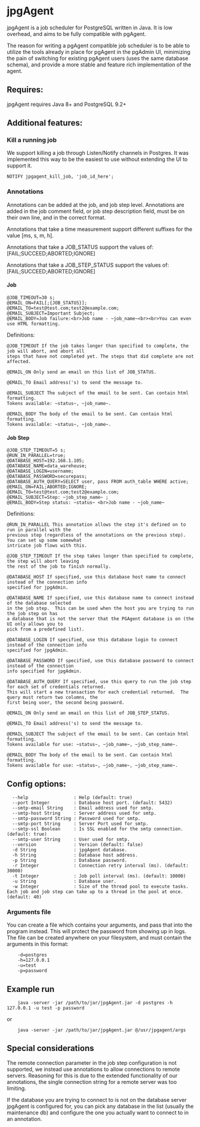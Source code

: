 # jpgAgent
jpgAgent is a job scheduler for PostgreSQL written in Java. It is low overhead, and aims to be fully
compatible with pgAgent.

The reason for writing a pgAgent compatible job scheduler is to be able to utilize the tools already in place
for pgAgent in the pgAdmin UI, minimizing the pain of switching for existing pgAgent users (uses the same database schema),
and provide a more stable and feature rich implementation of the agent.


## Requires:
jpgAgent requires Java 8+ and PostgreSQL 9.2+

## Additional features:
### Kill a running job
We support killing a job through Listen/Notify channels in Postgres.  It was implemented this way to be the easiest
to use without extending the UI to support it.

    NOTIFY jpgagent_kill_job, 'job_id_here';

### Annotations
Annotations can be added at the job, and job step level.
Annotations are added in the job comment field, or job step description field, must be on their own line, and in the correct format.

Annotations that take a time measurement support different suffixes for the value [ms, s, m, h].

Annotations that take a JOB_STATUS support the values of: [FAIL;SUCCEED;ABORTED;IGNORE]

Annotations that take a JOB_STEP_STATUS support the values of: [FAIL;SUCCEED;ABORTED;IGNORE]



#### Job

    @JOB_TIMEOUT=30 s;
    @EMAIL_ON=FAIL[;{JOB_STATUS}];
    @EMAIL_TO=test@test.com;test2@example.com;
    @EMAIL_SUBJECT=Important Subject;
    @EMAIL_BODY=Job failure:<br>Job name - ~job_name~<br><br>You can even use HTML formatting.

Definitions:
    
    @JOB_TIMEOUT If the job takes longer than specified to complete, the job will abort, and abort all 
    steps that have not completed yet. The steps that did complete are not affected.
    
    @EMAIL_ON Only send an email on this list of JOB_STATUS.
    
    @EMAIL_TO Email address('s) to send the message to.
    
    @EMAIL_SUBJECT The subject of the email to be sent. Can contain html formatting.
    Tokens available: ~status~, ~job_name~.
    
    @EMAIL_BODY The body of the email to be sent. Can contain html formatting.
    Tokens available: ~status~, ~job_name~.
    
#### Job Step
    
    @JOB_STEP_TIMEOUT=5 s;
    @RUN_IN_PARALLEL=true;
    @DATABASE_HOST=192.168.1.105;
    @DATABASE_NAME=data_warehouse;
    @DATABASE_LOGIN=username;
    @DATABASE_PASSWORD=securepass;
    @DATABASE_AUTH_QUERY=SELECT user, pass FROM auth_table WHERE active;
    @EMAIL_ON=FAIL;ABORTED;IGNORE;
    @EMAIL_TO=test@test.com;test2@example.com;
    @EMAIL_SUBJECT=Step: ~job_step_name~ ;
    @EMAIL_BODY=Step status: ~status~ <br>Job name - ~job_name~
    
Definitions:

    @RUN_IN_PARALLEL This annotation allows the step it's defined on to run in parallel with the 
    previous step (regardless of the annotations on the previous step).  You can set up some somewhat 
    intricate job flows with this.
    
    @JOB_STEP_TIMEOUT If the step takes longer than specified to complete, the step will abort leaving
    the rest of the job to finish normally.
    
    @DATABASE_HOST If specified, use this database host name to connect instead of the connection info
    specified for jpgAdmin.
    
    @DATABASE_NAME If specified, use this database name to connect instead of the database selected 
    in the job step.  This can be used when the host you are trying to run the job step on has
    a database that is not the server that the PGAgent database is on (the UI only allows you to
    pick from a predefined list).
    
    @DATABASE_LOGIN If specified, use this database login to connect instead of the connection info
    specified for jpgAdmin.
    
    @DATABASE_PASSWORD If specified, use this database password to connect instead of the connection
    info specified for jpgAdmin.
    
    @DATABASE_AUTH_QUERY If specified, use this query to run the job step for each set of credentials returned.  
    This will start a new transaction for each credential returned.  The query must return two columns, the 
    first being user, the second being password.
    
    @EMAIL_ON Only send an email on this list of JOB_STEP_STATUS.
    
    @EMAIL_TO Email address('s) to send the message to.
    
    @EMAIL_SUBJECT The subject of the email to be sent. Can contain html formatting.
    Tokens available for use: ~status~, ~job_name~, ~job_step_name~.
    
    @EMAIL_BODY The body of the email to be sent. Can contain html formatting.
    Tokens available for use: ~status~, ~job_name~, ~job_step_name~.
   
    

## Config options:
      --help                 : Help (default: true)
      --port Integer         : Database host port. (default: 5432)
      --smtp-email String    : Email address used for smtp.
      --smtp-host String     : Server address used for smtp.
      --smtp-password String : Password used for smtp.
      --smtp-port String     : Server Port used for smtp.
      --smtp-ssl Boolean     : Is SSL enabled for the smtp connection. (default: true)
      --smtp-user String     : User used for smtp.
      --version              : Version (default: false)
      -d String              : jpgAgent database.
      -h String              : Database host address.
      -p String              : Database password.
      -r Integer             : Connection retry interval (ms). (default: 30000)
      -t Integer             : Job poll interval (ms). (default: 10000)
      -u String              : Database user.
      -w Integer             : Size of the thread pool to execute tasks.  Each job and job step can take up to a thread in the pool at once. (default: 40)
     
### Arguments file
You can create a file which contains your arguments, and pass that into the program instead.  This will protect the password from showing up in logs.
The file can be created anywhere on your filesystem, and must contain the arguments in this format:

        -d=postgres
        -h=127.0.0.1
        -u=test
        -p=password

## Example run

        java -server -jar /path/to/jar/jpgAgent.jar -d postgres -h 127.0.0.1 -u test -p password 
or        

        java -server -jar /path/to/jar/jpgAgent.jar @/usr/jpgagent/args
        
## Special considerations
The remote connection parameter in the job step configuration is not supported, we instead use annotations to allow connections to remote servers.  Reasoning for this 
is due to the extended functionality of our annotations, the single connection string for a remote server was too limiting.

If the database you are trying to connect to is not on the database server jpgAgent is configured for, you can pick any database in the list (usually the maintenance db)
and configure the one you actually want to connect to in an annotation.